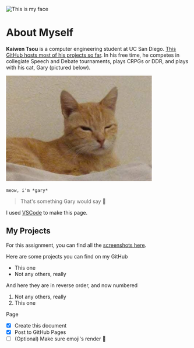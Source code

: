 ![This is my face](https://media-exp1.licdn.com/dms/image/C5603AQG_ffIbuEVbfA/profile-displayphoto-shrink_200_200/0/1588130811783?e=1638403200&v=beta&t=MYSC8ezGaBliaJNvkXX38Bun8U5oiUsIfx0pMpxzBsc)

# About Myself

**Kaiwen Tsou** is a computer engineering student at UC San Diego. [This GitHub hosts most of his projects so far](#my-projects). In his free time, he competes in collegiate Speech and Debate tournaments, plays CRPGs or DDR, and plays with his cat, Gary (pictured below). 


<!--- Okay, this is a comment, you shouldn't see this! -->
![This is a gary](./docs/gary.jpg)

```
meow, i'm *gary*
```

>That's something Gary would say :shrug:

I used [VSCode](https://code.visualstudio.com/) to make this page.



## My Projects

For this assignment, you can find all the [screenshots here](./../screenshots).

Here are some projects you can find on my GitHub

- This one
- Not any others, really

And here they are in reverse order, and now numbered

1. Not any others, really
2. This one

Page 
- [x] Create this document
- [x] Post to GitHub Pages
- [ ] \(Optional) Make sure emoji's render :tada: